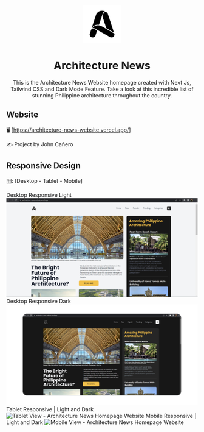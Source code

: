 <!-- markdownlint-configure-file {
  "MD013": {
    "code_blocks": false,
    "tables": false
  },
  "MD033": false,
  "MD041": false
} -->

<div align="center">
  <a href="https://architecture-news-website.vercel.app/" target="_blank">
    <img alt="architecture-news" height="100" src="./public/images/Alogo3.png"/>
  </a>
</div>

<div align="center">

# Architecture News

This is the Architecture News Website homepage created with Next Js, Tailwind
CSS and Dark Mode Feature. Take a look at this incredible list of stunning
Philippine architecture throughout the country.

</div>

## Website

🖥️ [https://architecture-news-website.vercel.app/]

✍️ Project by John Cañero

## Responsive Design

🪟: [Desktop - Tablet - Mobile]

Desktop Responsive Light
![Desktop View - Architecture News Homepage Website](./public/responsive/architectureNewsDesktop.png)
Desktop Responsive Dark
![Desktop View - Architecture News Homepage Website](./public/responsive/architectureNewsWebsiteDesktopDark.jpg)
Tablet Responsive | Light and Dark
![Tablet View - Architecture News Homepage Website](./public/responsive/architectureNewsWebsiteTablet.jpg)
Mobile Responsive | Light and Dark
![Mobile View - Architecture News Homepage Website](./public/responsive/architectureNewsWebsiteMobilePost1.jpg)

